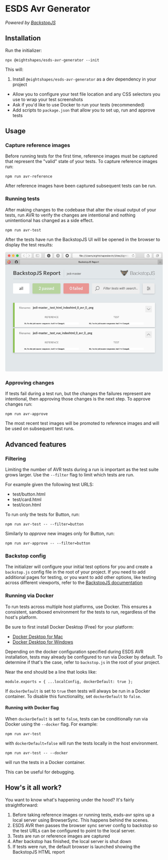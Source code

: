 # ESDS Avr Generator
_Powered by [BackstopJS](https://garris.github.io/BackstopJS/)_

## Installation

Run the initializer:

```
npx @eightshapes/esds-avr-generator --init
```

This will:

1. Install `@eightshapes/esds-avr-generator` as a dev dependency in your project
* Allow you to configure your test file location and any CSS selectors you use to wrap your test screenshots
* Ask if you'd like to use Docker to run your tests (recommended)
* Add scripts to `package.json` that allow you to set up, run and approve tests

## Usage
### Capture reference images
Before running tests for the first time, reference images must be captured that represent the "valid" state of your tests. To capture reference images run:

```
npm run avr-reference
```

After reference images have been captured subsequent tests can be run.

### Running tests
After making changes to the codebase that alter the visual output of your tests, run AVR to verify the changes are intentional and nothing unintentional has changed as a side effect.

```
npm run avr-test
```

After the tests have run the BackstopJS UI will be opened in the browser to display the test results:

![Passing Tests](./PassingTests.png)

### Approving changes
If tests fail during a test run, but the changes the failures represent are intentional, then approving those changes is the next step. To approve changes run:

```
npm run avr-approve
```

The most recent test images will be promoted to reference images and will be used on subsequent test runs.

## Advanced features
### Filtering
Limiting the number of AVR tests during a run is important as the test suite grows larger. Use the `--filter` flag to limit which tests are run.

For example given the following test URLS:

* test/button.html
* test/card.html
* test/icon.html

To run only the tests for Button, run:

```
npm run avr-test -- --filter=button
```

Similarly to _approve_ new images only for Button, run:

```
npm run avr-approve -- --filter=button
```

### Backstop config
The initializer will configure your initial test options for you and create a `backstop.js` config file in the root of your project. If you need to add additional pages for testing, or you want to add other options, like testing across different viewports, refer to the [BackstopJS documentation](https://github.com/garris/BackstopJS#using-backstopjs)

### Running via Docker
To run tests across multiple host platforms, use Docker. This ensures a consistent, sandboxed environment for the tests to run, regardless of the host's platform.

Be sure to first install Docker Desktop (Free) for your platform:

* [Docker Desktop for Mac](https://hub.docker.com/editions/community/docker-ce-desktop-mac)
* [Docker Desktop for Windows](https://docs.docker.com/docker-for-windows/install/)

Depending on the docker configuration specified during ESDS AVR installation, tests may already be configured to run via Docker by default. To determine if that's the case, refer to `backstop.js` in the root of your project.

Near the end should be a line that looks like:

```
module.exports = { ...localConfig, dockerDefault: true };
```

If `dockerDefault` is set to `true` then tests will always be run in a Docker container. To disable this functionality, set `dockerDefault` to `false`.

#### Running with Docker flag
When `dockerDefault` is set to `false`, tests can be conditionally run via Docker using the `--docker` flag. For example:

```
npm run avr-test
```

with `dockerDefault=false` will run the tests locally in the host environment.

```
npm run avr-test -- --docker
```

will run the tests in a Docker container.

This can be useful for debugging.

## How's it all work?
You want to know what's happening under the hood? It's fairly straightforward:

1. Before taking reference images or running tests, esds-avr spins up a local server using BrowserSync. This happens behind the scenes.
2. ESDS AVR then passes the browser sync server config to backstop so the test URLs can be configured to point to the local server.
3. Tests are run or reference images are captured
4. After backstop has finished, the local server is shut down
5. If tests were run, the default browser is launched showing the BackstopJS HTML report
